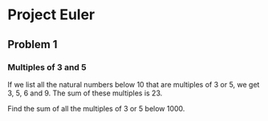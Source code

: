 # Project Euler
## Problem 1
### Multiples of 3 and 5
If we list all the natural numbers below 10 that are multiples of 3 or 5, we get 3, 5, 6 and 9. The sum of these multiples is 23.  
  
Find the sum of all the multiples of 3 or 5 below 1000.